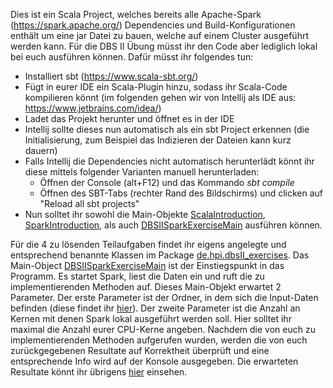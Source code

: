 Dies ist ein Scala Project, welches bereits alle Apache-Spark (https://spark.apache.org/) Dependencies und Build-Konfigurationen enthält um eine jar Datei zu bauen, welche auf einem Cluster ausgeführt werden kann.
Für die DBS II Übung müsst ihr den Code aber lediglich lokal bei euch ausführen können.
Dafür müsst ihr folgendes tun:

- Installiert sbt (https://www.scala-sbt.org/)
- Fügt in eurer IDE ein Scala-Plugin hinzu, sodass ihr Scala-Code kompilieren könnt (im folgenden gehen wir von Intellij als IDE aus: https://www.jetbrains.com/idea/)
- Ladet das Projekt herunter und öffnet es in der IDE
- Intellij sollte dieses nun automatisch als ein sbt Project erkennen (die Initialisierung, zum Beispiel das Indizieren der Dateien kann kurz dauern)
- Falls Intellij die Dependencies nicht automatisch herunterlädt könnt ihr diese mittels folgender Varianten manuell herunterladen:
  - Öffnen der Console (alt+F12) und das Kommando _sbt compile_
  - Öffnen des SBT-Tabs (rechter Rand des Bildschirms) und clicken auf "Reload all sbt projects"
- Nun solltet ihr sowohl die Main-Objekte [ScalaIntroduction](src/main/scala/de/hpi/getting_started/ScalaIntroduction.scala), [SparkIntroduction](src/main/scala/de/hpi/getting_started/SparkIntroduction.scala), als auch [DBSIISparkExerciseMain](src/main/scala/de/hpi/dbsII_exercises/DBSIISparkExerciseMain.scala) ausführen können.

Für die 4 zu lösenden Teilaufgaben findet ihr eigens angelegte und entsprechend benannte Klassen im Package [de.hpi.dbsII_exercises](src/main/scala/de/hpi/dbsII_exercises). Das Main-Object [DBSIISparkExerciseMain](src/main/scala/de/hpi/dbsII_exercises/DBSIISparkExerciseMain.scala) ist der Einstiegspunkt in das Programm. Es startet Spark, liest die Daten ein und ruft die zu implementierenden Methoden auf.
Dieses Main-Objekt erwartet 2 Parameter. Der erste Parameter ist der Ordner, in dem sich die Input-Daten befinden (diese findet ihr [hier](https://hpi.de/fileadmin/user_upload/fachgebiete/naumann/lehre/WS2020/DBS_II/Test_Input_Spark.zip)). Der zweite Parameter ist die Anzahl an Kernen mit denen Spark lokal ausgeführt werden soll. Hier solltet ihr maximal die Anzahl eurer CPU-Kerne angeben.
Nachdem die von euch zu implementierenden Methoden aufgerufen wurden, werden die von euch zurückgegebenen Resultate auf Korrektheit überprüft und eine entsprechende Info wird auf der Konsole ausgegeben. Die erwarteten Resultate könnt ihr übrigens [hier](data/) einsehen.
